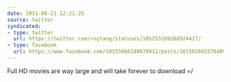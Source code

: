 ```yaml
---
date: 2011-08-21 12:21:25
source: twitter
syndicated:
- type: twitter
  url: https://twitter.com/roytang/statuses/105253169268924417/
- type: facebook
  url: https://www.facebook.com/10155666240078912/posts/10150269257648912
---
```


Full HD movies are way large and will take forever to download =/